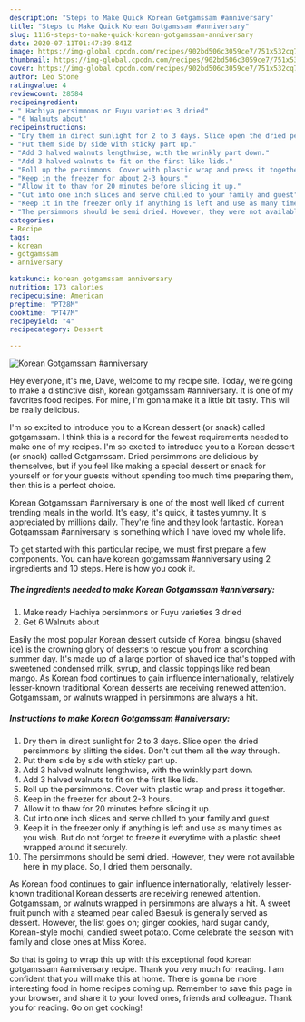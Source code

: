 ```yaml
---
description: "Steps to Make Quick Korean Gotgamssam #anniversary"
title: "Steps to Make Quick Korean Gotgamssam #anniversary"
slug: 1116-steps-to-make-quick-korean-gotgamssam-anniversary
date: 2020-07-11T01:47:39.841Z
image: https://img-global.cpcdn.com/recipes/902bd506c3059ce7/751x532cq70/korean-gotgamssam-anniversary-recipe-main-photo.jpg
thumbnail: https://img-global.cpcdn.com/recipes/902bd506c3059ce7/751x532cq70/korean-gotgamssam-anniversary-recipe-main-photo.jpg
cover: https://img-global.cpcdn.com/recipes/902bd506c3059ce7/751x532cq70/korean-gotgamssam-anniversary-recipe-main-photo.jpg
author: Leo Stone
ratingvalue: 4
reviewcount: 28584
recipeingredient:
- " Hachiya persimmons or Fuyu varieties 3 dried"
- "6 Walnuts about"
recipeinstructions:
- "Dry them in direct sunlight for 2 to 3 days. Slice open the dried persimmons by slitting the sides. Don&#39;t cut them all the way through."
- "Put them side by side with sticky part up."
- "Add 3 halved walnuts lengthwise, with the wrinkly part down."
- "Add 3 halved walnuts to fit on the first like lids."
- "Roll up the persimmons. Cover with plastic wrap and press it together."
- "Keep in the freezer for about 2-3 hours."
- "Allow it to thaw for 20 minutes before slicing it up."
- "Cut into one inch slices and serve chilled to your family and guest"
- "Keep it in the freezer only if anything is left and use as many times as you wish. But do not forget to freeze it everytime with a plastic sheet wrapped around it securely."
- "The persimmons should be semi dried. However, they were not available here in my place. So, I dried them personally."
categories:
- Recipe
tags:
- korean
- gotgamssam
- anniversary

katakunci: korean gotgamssam anniversary 
nutrition: 173 calories
recipecuisine: American
preptime: "PT28M"
cooktime: "PT47M"
recipeyield: "4"
recipecategory: Dessert

---
```



![Korean Gotgamssam #anniversary](https://img-global.cpcdn.com/recipes/902bd506c3059ce7/751x532cq70/korean-gotgamssam-anniversary-recipe-main-photo.jpg)

Hey everyone, it's me, Dave, welcome to my recipe site. Today, we're going to make a distinctive dish, korean gotgamssam #anniversary. It is one of my favorites food recipes. For mine, I'm gonna make it a little bit tasty. This will be really delicious.

I&#39;m so excited to introduce you to a Korean dessert (or snack) called gotgamssam. I think this is a record for the fewest requirements needed to make one of my recipes. I&#39;m so excited to introduce you to a Korean dessert (or snack) called Gotgamssam. Dried persimmons are delicious by themselves, but if you feel like making a special dessert or snack for yourself or for your guests without spending too much time preparing them, then this is a perfect choice.

Korean Gotgamssam #anniversary is one of the most well liked of current trending meals in the world. It's easy, it's quick, it tastes yummy. It is appreciated by millions daily. They're fine and they look fantastic. Korean Gotgamssam #anniversary is something which I have loved my whole life.


To get started with this particular recipe, we must first prepare a few components. You can have korean gotgamssam #anniversary using 2 ingredients and 10 steps. Here is how you cook it.

<!--inarticleads1-->

##### The ingredients needed to make Korean Gotgamssam #anniversary:

1. Make ready  Hachiya persimmons or Fuyu varieties 3 dried
1. Get 6 Walnuts about


Easily the most popular Korean dessert outside of Korea, bingsu (shaved ice) is the crowning glory of desserts to rescue you from a scorching summer day. It&#39;s made up of a large portion of shaved ice that&#39;s topped with sweetened condensed milk, syrup, and classic toppings like red bean, mango. As Korean food con­tin­ues to gain in­flu­ence in­ter­na­tion­ally, rel­a­tively lesser-known tra­di­tional Korean desserts are re­ceiv­ing re­newed at­ten­tion. Gotgamssam, or walnuts wrapped in persimmons are always a hit. 

<!--inarticleads2-->

##### Instructions to make Korean Gotgamssam #anniversary:

1. Dry them in direct sunlight for 2 to 3 days. Slice open the dried persimmons by slitting the sides. Don&#39;t cut them all the way through.
1. Put them side by side with sticky part up.
1. Add 3 halved walnuts lengthwise, with the wrinkly part down.
1. Add 3 halved walnuts to fit on the first like lids.
1. Roll up the persimmons. Cover with plastic wrap and press it together.
1. Keep in the freezer for about 2-3 hours.
1. Allow it to thaw for 20 minutes before slicing it up.
1. Cut into one inch slices and serve chilled to your family and guest
1. Keep it in the freezer only if anything is left and use as many times as you wish. But do not forget to freeze it everytime with a plastic sheet wrapped around it securely.
1. The persimmons should be semi dried. However, they were not available here in my place. So, I dried them personally.


As Korean food con­tin­ues to gain in­flu­ence in­ter­na­tion­ally, rel­a­tively lesser-known tra­di­tional Korean desserts are re­ceiv­ing re­newed at­ten­tion. Gotgamssam, or walnuts wrapped in persimmons are always a hit. A sweet fruit punch with a steamed pear called Baesuk is generally served as dessert. However, the list goes on; ginger cookies, hard sugar candy, Korean-style mochi, candied sweet potato. Come celebrate the season with family and close ones at Miss Korea. 

So that is going to wrap this up with this exceptional food korean gotgamssam #anniversary recipe. Thank you very much for reading. I am confident that you will make this at home. There is gonna be more interesting food in home recipes coming up. Remember to save this page in your browser, and share it to your loved ones, friends and colleague. Thank you for reading. Go on get cooking!
